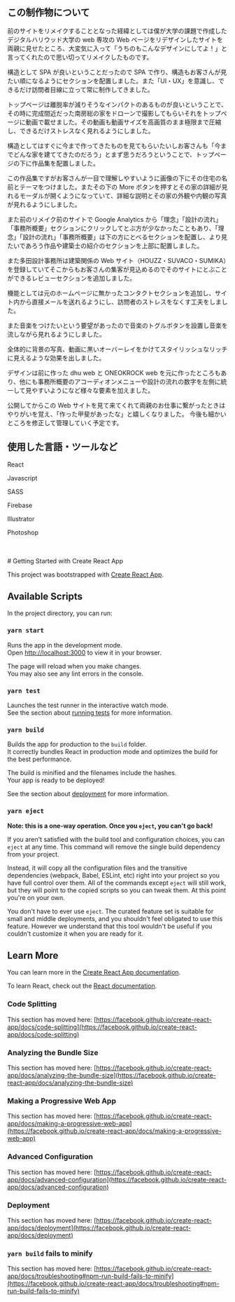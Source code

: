 ## この制作物について

前のサイトをリメイクすることとなった経緯としては僕が大学の課題で作成したデジタルハリウッド大学の web 専攻の Web ページをリデザインしたサイトを両親に見せたところ、大変気に入って「うちのもこんなデザインにしてよ！」と言ってくれたので思い切ってリメイクしたものです。

構造として SPA が良いということだったので SPA で作り、構造もお客さんが見たい順になるようにセクションを配置しました。また「UI・UX」を意識し、できるだけ訪問者目線に立って常に制作してきました。

トップページは離脱率が減りそうなインパクトのあるものが良いということで、その時に完成間近だった南房総の家をドローンで撮影してもらいそれをトップページに動画で載せました。その動画も動画サイズを高画質のまま極限まで圧縮し、できるだけストレスなく見れるようにしました。

構造としてはすぐに今まで作ってきたものを見てもらいたいしお客さんも「今までどんな家を建ててきたのだろう」とまず思うだろうということで、トップページの下に作品集を配置しました。

この作品集ですがお客さんが一目で理解しやすいように画像の下にその住宅の名前とテーマをつけました。またその下の More ボタンを押すとその家の詳細が見れるモーダルが開くようになっていて、詳細な説明とその家の外観や内観の写真が見れるようにしました。

また前のリメイク前のサイトで Google Analytics から「理念」「設計の流れ」「事務所概要」セクションにクリックしてとぶ方が少なかったこともあり、「理念」「設計の流れ」「事務所概要」は下の方にとべるセクションを配置し、より見たいであろう作品や建築士の紹介のセクションを上部に配置しました。

また多田設計事務所は建築関係の Web サイト（HOUZZ・SUVACO・SUMIKA）を登録していてそこからもお客さんの集客が見込めるのでそのサイトにとぶことができるレビューセクションを追加しました。

機能としては元のホームページに無かったコンタクトセクションを追加し、サイト内から直接メールを送れるようにし、訪問者のストレスをなくす工夫をしました。

また音楽をつけたいという要望があったので音楽のトグルボタンを設置し音楽を流しながら見れるようにしました。

全体的に背景の写真、動画に黒いオーバーレイをかけてスタイリッシュなリッチに見えるような効果を出しました。

デザインは前に作った dhu web と ONEOKROCK web を元に作ったところもあり、他にも事務所概要のアコーディオンメニューや設計の流れの数字を左側に統一して見やすいようになど様々な要素を加えました。

公開してからこの Web サイトを見て来てくれて両親のお仕事に繋がったときはやりがいを覚え、「作った甲斐があったな」と嬉しくなりました。
今後も細かいところを修正して管理していく予定です。

## 使用した言語・ツールなど

React

Javascript

SASS

Firebase

Illustrator

Photoshop

<br>
<br>
# Getting Started with Create React App

This project was bootstrapped with [Create React App](https://github.com/facebook/create-react-app).

## Available Scripts

In the project directory, you can run:

### `yarn start`

Runs the app in the development mode.\
Open [http://localhost:3000](http://localhost:3000) to view it in your browser.

The page will reload when you make changes.\
You may also see any lint errors in the console.

### `yarn test`

Launches the test runner in the interactive watch mode.\
See the section about [running tests](https://facebook.github.io/create-react-app/docs/running-tests) for more information.

### `yarn build`

Builds the app for production to the `build` folder.\
It correctly bundles React in production mode and optimizes the build for the best performance.

The build is minified and the filenames include the hashes.\
Your app is ready to be deployed!

See the section about [deployment](https://facebook.github.io/create-react-app/docs/deployment) for more information.

### `yarn eject`

**Note: this is a one-way operation. Once you `eject`, you can't go back!**

If you aren't satisfied with the build tool and configuration choices, you can `eject` at any time. This command will remove the single build dependency from your project.

Instead, it will copy all the configuration files and the transitive dependencies (webpack, Babel, ESLint, etc) right into your project so you have full control over them. All of the commands except `eject` will still work, but they will point to the copied scripts so you can tweak them. At this point you're on your own.

You don't have to ever use `eject`. The curated feature set is suitable for small and middle deployments, and you shouldn't feel obligated to use this feature. However we understand that this tool wouldn't be useful if you couldn't customize it when you are ready for it.

## Learn More

You can learn more in the [Create React App documentation](https://facebook.github.io/create-react-app/docs/getting-started).

To learn React, check out the [React documentation](https://reactjs.org/).

### Code Splitting

This section has moved here: [https://facebook.github.io/create-react-app/docs/code-splitting](https://facebook.github.io/create-react-app/docs/code-splitting)

### Analyzing the Bundle Size

This section has moved here: [https://facebook.github.io/create-react-app/docs/analyzing-the-bundle-size](https://facebook.github.io/create-react-app/docs/analyzing-the-bundle-size)

### Making a Progressive Web App

This section has moved here: [https://facebook.github.io/create-react-app/docs/making-a-progressive-web-app](https://facebook.github.io/create-react-app/docs/making-a-progressive-web-app)

### Advanced Configuration

This section has moved here: [https://facebook.github.io/create-react-app/docs/advanced-configuration](https://facebook.github.io/create-react-app/docs/advanced-configuration)

### Deployment

This section has moved here: [https://facebook.github.io/create-react-app/docs/deployment](https://facebook.github.io/create-react-app/docs/deployment)

### `yarn build` fails to minify

This section has moved here: [https://facebook.github.io/create-react-app/docs/troubleshooting#npm-run-build-fails-to-minify](https://facebook.github.io/create-react-app/docs/troubleshooting#npm-run-build-fails-to-minify)
